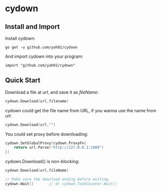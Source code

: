 # cydown

## Install and Import
Install cydown:
```shell script
go get -u github.com/yah01/cydown
```
And import cydown into your program:
```shell script
import "github.com/yah01/cydown"
```

## Quick Start
Download a file at *url*, and save it as *fileName*:
```go
cydown.Download(url,filename)
```
cydown could get the file name from URL, if you wanna use the name from url:
```go
cydown.Download(url,"")
```

You could set proxy before downloading:
```go
cydown.SetGlobalProxy(cydown.ProxyFn{
    return url.Parse("http://127.0.0.1:1080")
})
```

cydown.Download() is non-blocking:
```go
cydown.Download(url,fileName)

// Make sure the download ending before exiting.
cydown.Wait()       // Or cydown.TaskCounter.Wait()
```

